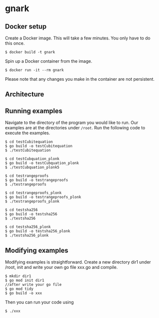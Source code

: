 # gnark

## Docker setup

Create a Docker image. This will take a few minutes. You only have to do 
this once.
```
$ docker build -t gnark
```

Spin up a Docker container from the image.
```
$ docker run -it --rm gnark
```

Please note that any changes you make in the container are not persistent. 

## Architecture

## Running examples

Navigate to the directory of the program you would like to run.
Our examples are at the directories under `/root`.
Run the following code to execute the examples.
```
$ cd testCubitequation
$ go build -o testCubitequation
$ ./testCubitequation
```

```
$ cd testCubquation_plonk
$ go build -o testCubquation_plonk
$ ./testCubquation_plonk5
```

```
$ cd testrangeproofs
$ go build -o testrangeproofs
$ ./testrangeproofs
```

```
$ cd testrangeproofs_plonk
$ go build -o testrangeproofs_plonk
$ ./testrangeproofs_plonk
```

```
$ cd testsha256
$ go build -o testsha256
$ ./testsha256
```

```
$ cd testsha256_plonk
$ go build -o testsha256_plonk
$ ./testsha256_plonk
```

## Modifying examples
Modifying examples is straightforward. 
Create a new directory dir1 under /root, init and write your own go file xxx.go and compile.
```
$ mkdir dir1
$ go mod init dir1
//after write your go file
$ go mod tidy
$ go build -o xxx
```
Then you can run your code using
```
$ ./xxx
```


